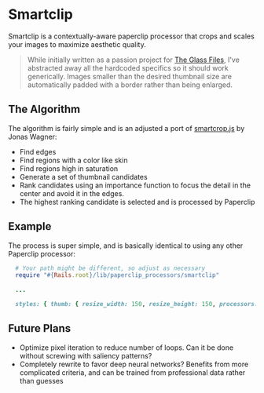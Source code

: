 # Smartclip
Smartclip is a contextually-aware paperclip processor that crops and scales your images to maximize aesthetic quality.

> While initially written as a passion project for [The Glass Files](https://www.theglassfiles.com/), I've abstracted away all the hardcoded specifics so it should work generically. Images smaller than the desired thumbnail size are automatically padded with a border rather than being enlarged.

## The Algorithm 
The algorithm is fairly simple and is an adjusted a port of [smartcrop.js](https://github.com/jwagner/smartcrop.js) by Jonas Wagner:
  * Find edges
  * Find regions with a color like skin
  * Find regions high in saturation
  * Generate a set of thumbnail candidates
  * Rank candidates using an importance function to focus the detail in the center and avoid it in the edges.
  * The highest ranking candidate is selected and is processed by Paperclip

## Example
The process is super simple, and is basically identical to using any other Paperclip processor:

  ```ruby
    # Your path might be different, so adjust as necessary
    require "#{Rails.root}/lib/paperclip_processors/smartclip"
    
    ...

    styles: { thumb: { resize_width: 150, resize_height: 150, processors: [:smartclip] } }
  ```

## Future Plans
  * Optimize pixel iteration to reduce number of loops. Can it be done without screwing with saliency patterns?
  * Completely rewrite to favor deep neural networks? Benefits from more complicated criteria, and can be trained from professional data rather than guesses
